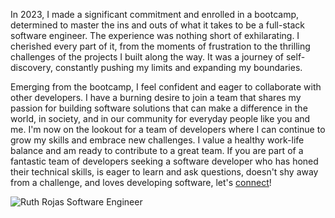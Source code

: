 In 2023, I made a significant commitment and enrolled in a bootcamp, determined to master the ins and outs of what it takes to be a full-stack software engineer.
The experience was nothing short of exhilarating. I cherished every part of it, from the moments of frustration to the thrilling challenges of the projects I built along the way. It was a journey of self-discovery, constantly pushing my limits and expanding my boundaries.

Emerging from the bootcamp, I feel confident and eager to collaborate with other developers.
I have a burning desire to join a team that shares my passion for building software solutions that can make a
difference in the world, in society, and in our community for everyday people like you and me.
I'm now on the lookout for a team of developers where I can continue to grow my skills and embrace new
challenges. I value a healthy work-life balance and am ready to contribute to a great team.
If you are part of a fantastic team of developers seeking a software developer who has honed their technical skills, is
eager to learn and ask questions, doesn't shy away from a challenge, and loves developing software,
let's [connect](https://www.linkedin.com/in/ruth-rojas-software-engineer/)!

![Ruth Rojas Software Engineer](https://capsule-render.vercel.app/api?type=wave&color=auto&height=300&section=header&text=capsule%20render&fontSize=90)
<!--
[![Top Langs](https://github-readme-stats.vercel.app/api/top-langs/?username=ruro122020)](https://github.com/ruro122020/github-readme-stats)

[![Harlok's WakaTime stats](https://github-readme-stats.vercel.app/api/wakatime?username=ruro122020)](https://github.com/ruro122020/github-readme-stats)
THIS LINE SHOW YOU STATISTICS OF YOUR GITHUB
![Anurag's GitHub stats](https://github-readme-stats.vercel.app/api?username=ruro122020&show_icons=true&theme=radical)

**ruro122020/ruro122020** is a ✨ _special_ ✨ repository because its `README.md` (this file) appears on your GitHub profile.

Here are some ideas to get you started:

- 🔭 I’m currently working on ...
- 🌱 I’m currently learning ...
- 👯 I’m looking to collaborate on ...
- 🤔 I’m looking for help with ...
- 💬 Ask me about ...
- 📫 How to reach me: ...
- 😄 Pronouns: ...
- ⚡ Fun fact: ...
-->
